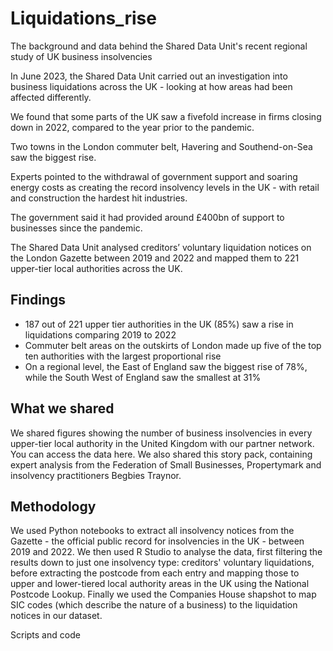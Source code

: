 # Liquidations_rise
The background and data behind the Shared Data Unit's recent regional study of UK business insolvencies 

In June 2023, the Shared Data Unit carried out an investigation into business liquidations across the UK - looking at how areas had been affected differently.

We found that some parts of the UK saw a fivefold increase in firms closing down in 2022, compared to the year prior to the pandemic.

Two towns in the London commuter belt, Havering and Southend-on-Sea saw the biggest rise.

Experts pointed to the withdrawal of government support and soaring energy costs as creating the record insolvency levels in the UK - with retail and construction the hardest hit industries.

The government said it had provided around £400bn of support to businesses since the pandemic.

The Shared Data Unit analysed creditors’ voluntary liquidation notices on the London Gazette between 2019 and 2022 and mapped them to 221 upper-tier local authorities across the UK. 

## Findings

- 187 out of 221 upper tier authorities in the UK (85%) saw a rise in liquidations comparing 2019 to 2022
- Commuter belt areas on the outskirts of London made up five of the top ten authorities with the largest proportional rise
- On a regional level, the East of England saw the biggest rise of 78%, while the South West of England saw the smallest at 31%


## What we shared

We shared figures showing the number of business insolvencies in every upper-tier local authority in the United Kingdom with our partner network. You can access the data here.
We also shared this story pack, containing expert analysis from the Federation of Small Businesses, Propertymark and insolvency practitioners Begbies Traynor.


## Methodology
We used Python notebooks to extract all insolvency notices from the Gazette - the official public record for insolvencies in the UK - between 2019 and 2022.
We then used R Studio to analyse the data, first filtering the results down to just one insolvency type: creditors' voluntary liquidations, before extracting the postcode from each entry and mapping those to upper and lower-tiered local authority areas in the UK using the National Postcode Lookup. Finally we used the Companies House shapshot to map SIC codes (which describe the nature of a business) to the liquidation notices in our dataset.    

Scripts and code
